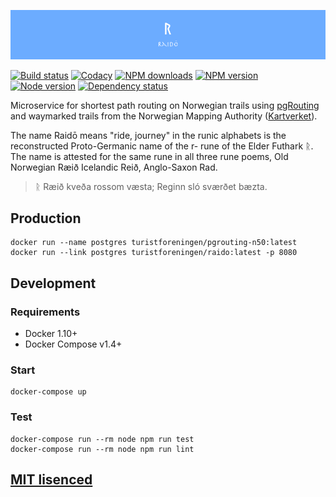 ![Raidō](https://raw.githubusercontent.com/Turistforeningen/Raido/master/assets/raido.png "Raidō")

[![Build status](https://img.shields.io/wercker/ci/574fea60ae1a1b664815fbcd.svg "Build status")](https://app.wercker.com/project/bykey/2ba1a86eacf6eb53f2efb58507f5de74)
[![Codacy](https://img.shields.io/codacy/c1cc2fb578a44622b1712f65163bb1c5.svg "Codacy")](https://www.codacy.com/app/starefossen/Raido)
[![NPM downloads](https://img.shields.io/npm/dm/raido.svg "NPM downloads")](https://www.npmjs.com/package/raido)
[![NPM version](https://img.shields.io/npm/v/raido.svg "NPM version")](https://www.npmjs.com/package/raido)
[![Node version](https://img.shields.io/node/v/raido.svg "Node version")](https://www.npmjs.com/package/raido)
[![Dependency status](https://img.shields.io/david/Turistforeningen/Raido.svg "Dependency status")](https://david-dm.org/Turistforeningen/Raido)

Microservice for shortest path routing on Norwegian trails using [pgRouting](https://github.com/Starefossen/docker-pgrouting) and waymarked trails from the Norwegian Mapping Authority ([Kartverket](http://www.kartverket.no/en/Maps--Nautical-Charts/)).

The name Raidō means "ride, journey" in the runic alphabets is the reconstructed
Proto-Germanic name of the r- rune of the Elder Futhark ᚱ. The name is attested
for the same rune in all three rune poems, Old Norwegian Ræið Icelandic Reið,
Anglo-Saxon Rad.

> ᚱ Ræið kveða rossom væsta;
> Reginn sló sværðet bæzta.

## Production

```
docker run --name postgres turistforeningen/pgrouting-n50:latest
docker run --link postgres turistforeningen/raido:latest -p 8080
```

## Development

### Requirements

* Docker 1.10+
* Docker Compose v1.4+

### Start

```
docker-compose up
```

### Test

```
docker-compose run --rm node npm run test
docker-compose run --rm node npm run lint
```


## [MIT lisenced](https://github.com/Turistforeningen/Raido/blob/master/LICENSE)
